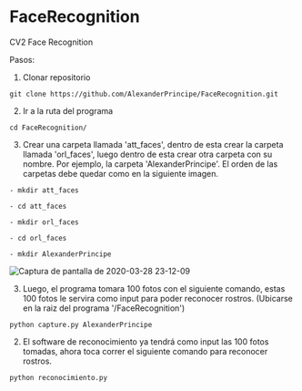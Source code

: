 # FaceRecognition
CV2 Face Recognition

Pasos:

1. Clonar repositorio

```
git clone https://github.com/AlexanderPrincipe/FaceRecognition.git
```

2. Ir a la ruta del programa

```
cd FaceRecognition/
```

3. Crear una carpeta llamada 'att_faces', dentro de esta crear la carpeta llamada 'orl_faces', luego dentro de esta crear otra carpeta con su nombre. Por ejemplo, la carpeta 'AlexanderPrincipe'. El orden de las carpetas debe quedar como en la siguiente imagen.

```
- mkdir att_faces

- cd att_faces

- mkdir orl_faces

- cd orl_faces

- mkdir AlexanderPrincipe
```

![Captura de pantalla de 2020-03-28 23-12-09](https://user-images.githubusercontent.com/31213239/77840170-d2b74980-7149-11ea-807d-e5c614808656.png)

3. Luego, el programa tomara 100 fotos con el siguiente comando, estas 100 fotos le servira como input para poder reconocer rostros. (Ubicarse en la raiz del programa '/FaceRecognition')
```
python capture.py AlexanderPrincipe
```

2. El software de reconocimiento ya tendrá como input las 100 fotos tomadas, ahora toca correr el siguiente comando para reconocer rostros.

```
python reconocimiento.py
```
